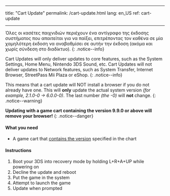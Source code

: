 * * *

title: "Cart Update" permalink: /cart-update.html lang: en_US ref: cart-update

* * *

Όλες οι κασέτες παιχνιδιών περιέχουν ένα αντίγραφο της έκδοσης συστήματος που απαιτείται για να παίξει, επιτρέποντας τον καθένα σε μία χαμηλότερη έκδοση να αναβαθμίσει σε αυτήν την έκδοση (ακόμα και χωρίς σύνδεση στο διαδίκτυο). {: .notice--info}

Cart Updates will only deliver updates to core features, such as the System Settings, Home Menu, Nintendo 3DS Sound, etc. Cart Updates will not deliver updates to Network features, such as System Transfer, Internet Browser, StreetPass Mii Plaza or eShop. {: .notice--info}

This means that a cart update will NOT install a browser if you do not already have one. This will **only** update the actual system version *(for example, 2.1.0-0 -> 6.0.0-0)*. The last number *(the -0)* will **not** change. {: .notice--warning}

**Updating with a game cart containing the version 9.9.0 or above will remove your browser!** {: .notice--danger}

#### What you need

* A game cart that [contains the version](http://www.3dsdb.com/) specified in the chart

#### Instructions

  1. Boot your 3DS into recovery mode by holding L+R+A+UP while powering on
  2. Decline the update and reboot
  3. Put the game in the system
  4. Attempt to launch the game
  5. Update when prompted